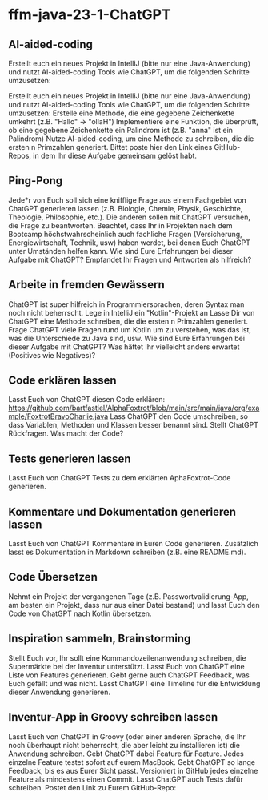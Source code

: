 # ffm-java-23-1-ChatGPT

## AI-aided-coding

Erstellt euch ein neues Projekt in IntelliJ (bitte nur eine Java-Anwendung) und nutzt AI-aided-coding Tools wie ChatGPT, um die folgenden Schritte umzusetzen:

Erstellt euch ein neues Projekt in IntelliJ (bitte nur eine Java-Anwendung) und nutzt AI-aided-coding Tools wie ChatGPT, um die folgenden Schritte umzusetzen:
Erstelle eine Methode, die eine gegebene Zeichenkette umkehrt (z.B. "Hallo" -> "ollaH")
Implementiere eine Funktion, die überprüft, ob eine gegebene Zeichenkette ein Palindrom ist (z.B. "anna" ist ein Palindrom)
Nutze AI-aided-coding, um eine Methode zu schreiben, die die ersten n Primzahlen generiert.
Bittet poste hier den Link eines GitHub-Repos, in dem Ihr diese Aufgabe gemeinsam gelöst habt.


## Ping-Pong
Jede*r von Euch soll sich eine knifflige Frage aus einem Fachgebiet von ChatGPT generieren lassen (z.B. Biologie, Chemie, Physik, Geschichte, Theologie, Philosophie, etc.).
Die anderen sollen mit ChatGPT versuchen, die Frage zu beantworten.
Beachtet, dass Ihr in Projekten nach dem Bootcamp höchstwahrscheinlich auch fachliche Fragen (Versicherung, Energiewirtschaft, Technik, usw) haben werdet, bei denen Euch ChatGPT unter Umständen helfen kann.
Wie sind Eure Erfahrungen bei dieser Aufgabe mit ChatGPT? Empfandet Ihr Fragen und Antworten als hilfreich?


## Arbeite in fremden Gewässern
ChatGPT ist super hilfreich in Programmiersprachen, deren Syntax man noch nicht beherrscht.
Lege in IntelliJ ein "Kotlin"-Projekt an
Lasse Dir von ChatGPT eine Methode schreiben, die die ersten n Primzahlen generiert.
Frage ChatGPT viele Fragen rund um Kotlin um zu verstehen, was das ist, was die Unterschiede zu Java sind, usw.
Wie sind Eure Erfahrungen bei dieser Aufgabe mit ChatGPT? Was hättet Ihr vielleicht anders erwartet (Positives wie Negatives)?

## Code erklären lassen
Lasst Euch von ChatGPT diesen Code erklären: https://github.com/bartfastiel/AlphaFoxtrot/blob/main/src/main/java/org/example/FoxtrotBravoCharlie.java
Lass ChatGPT den Code umschreiben, so dass Variablen, Methoden und Klassen besser benannt sind.
Stellt ChatGPT Rückfragen.
Was macht der Code?

## Tests generieren lassen
Lasst Euch von ChatGPT Tests zu dem erklärten AphaFoxtrot-Code generieren.

## Kommentare und Dokumentation generieren lassen
Lasst Euch von ChatGPT Kommentare in Euren Code generieren.
Zusätzlich lasst es Dokumentation in Markdown schreiben (z.B. eine README.md).

## Code Übersetzen
Nehmt ein Projekt der vergangenen Tage (z.B. Passwortvalidierung-App, am besten ein Projekt, dass nur aus einer Datei bestand) und lasst Euch den Code von ChatGPT nach Kotlin übersetzen.

## Inspiration sammeln, Brainstorming
Stellt Euch vor, Ihr sollt eine Kommandozeilenanwendung schreiben, die Supermärkte bei der Inventur unterstützt. Lasst Euch von ChatGPT eine Liste von Features generieren. Gebt gerne auch ChatGPT Feedback, was Euch gefällt und was nicht.
Lasst ChatGPT eine Timeline für die Entwicklung dieser Anwendung generieren.

## Inventur-App in Groovy schreiben lassen
Lasst Euch von ChatGPT in Groovy (oder einer anderen Sprache, die Ihr noch überhaupt nicht beherrscht, die aber leicht zu installieren ist) die Anwendung schreiben. Gebt ChatGPT dabei Feature für Feature. Jedes einzelne Feature testet sofort auf eurem MacBook. Gebt ChatGPT so lange Feedback, bis es aus Eurer Sicht passt. Versioniert in GitHub jedes einzelne Feature als mindestens einen Commit. Lasst ChatGPT auch Tests dafür schreiben.
Postet den Link zu Eurem GitHub-Repo:
